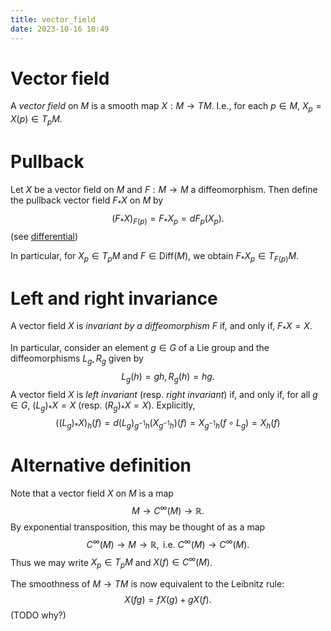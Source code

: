 ```yaml
---
title: vector_field
date: 2023-10-16 10:49
---
```

# Vector field
A *vector field* on $M$ is a smooth map $X:M\to TM$. I.e., for each
$p\in M$, $X_p=X(p)\in T_p M$.

# Pullback
Let $X$ be a vector field on $M$ and $F:M\to M$ a diffeomorphism.
Then define the pullback vector field $F_*X$ on $M$ by
$$
(F_*X)_{F(p)} = F_* X_p = dF_{p}(X_p).
$$
(see [differential](differential.md))

In particular, for $X_p\in T_p M$ and $F\in\text{Diff}(M)$, we obtain
$F_* X_p\in T_{F(p)} M$.

# Left and right invariance
A vector field $X$ is *invariant by a diffeomorphism $F$*
if, and only if, $F_* X = X$.

In particular, consider an element $g\in G$ of a Lie group and the diffeomorphisms $L_g,R_g$ given by
$$
L_g(h) = gh, R_g(h) = hg.
$$
A vector field $X$ is *left invariant* (resp. *right invariant*) if, and
only if, for all $g\in G$, $(L_g)_* X = X$ (resp. $(R_g)_* X=X$).
Explicitly, 
$$
((L_g)_* X)_h(f)
= d(L_g)_{{g}^{-1}h}(X_{{g}^{-1}h})(f)
= X_{g^{-1}h}(f\circ L_g)
= X_h(f)
$$

# Alternative definition
Note that a vector field $X$ on $M$ is a map
$$
M\to C^\infty(M)\to\mathbb{R}.
$$
By exponential transposition, this may be thought of as a map
$$
C^\infty(M)\to M\to\mathbb{R},\text{ i.e. }
C^\infty(M)\to C^\infty(M).
$$
Thus we may write $X_p\in T_p M$ and $X(f)\in C^\infty(M)$.

The smoothness of $M\to TM$ is now equivalent to the Leibnitz rule:
$$
X(fg)=fX(g)+gX(f).
$$
(TODO why?)

